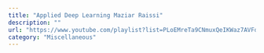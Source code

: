 ```yaml
---
title: "Applied Deep Learning Maziar Raissi"
description: ""
url: "https://www.youtube.com/playlist?list=PLoEMreTa9CNmuxQeIKWaz7AVFd_ZeAcy4"
category: "Miscellaneous"
---
```

